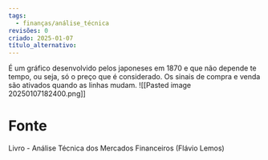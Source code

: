 ```yaml
---
tags:
  - finanças/análise_técnica
revisões: 0
criado: 2025-01-07
título_alternativo:
---
```

É um gráfico desenvolvido pelos japoneses em 1870 e que não depende te tempo, ou seja, só o preço que é considerado. Os sinais de compra e venda são ativados quando as linhas mudam. 
![[Pasted image 20250107182400.png]]
# Fonte
Livro - Análise Técnica dos Mercados Financeiros (Flávio Lemos)